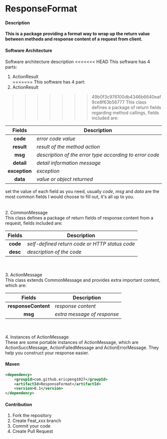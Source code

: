 # ResponseFormat

#### Description
**This is a package providing a format way to wrap up the return value between methods and response content of a request from client.**

#### Software Architecture
Software architecture description
<<<<<<< HEAD
This software has 4 parts:
1. ActionResult<br/>
=======
This software has 4 part:
1. ActionResult  
>>>>>>> 49b0f3c976100db4346b6640eaf9ce8f63b56777
This class defines a package of return fields regarding method callings, fields included are: 
 
Fields|Description
:--:|--
|**code**|*error code value*|
|**result**|*result of the method action*|
|**msg**|*description of the error type according to error code*|
|**detail**|*detail information message*           
|**exception**|*exception*|         
|**data**|*value or object returned*|
                           
set the value of each field as you need, usually *code*, *msg* and *data* are the most common fields I would choose to fill out, it's all up to you.
<br/>
<br/>  
2. CommonMessage
<br/>
This class defines a package of return fields of response content from a request, fields included are:  

Fields|Description
:--:|--
|**code**|*self-defined return code or HTTP status code*|
|**desc**|*description of the code*|
<br/>
<br/>  
3. ActionMessage
<br/>
This class extends CommonMessage and provides extra important content, which are:

Fields|Description
:--:|--
|**responseContent**|*response content*|
|**msg**|*extra message of response*|
<br/>
<br/>  
4. Instances of ActionMessage
<br/>
These are some portable instances of ActionMessage, which are ActionSuccMessage, ActionFailedMessage and ActionErrorMessage. They help you construct your response easier.

#### Maven

```xml
<dependency>
    <groupId>com.github.ericpeng1027</groupId>
    <artifactId>ResponseFormat</artifactId>
    <version>0.1</version>
</dependency>
```

#### Contribution

1. Fork the repository
2. Create Feat_xxx branch
3. Commit your code
4. Create Pull Request

